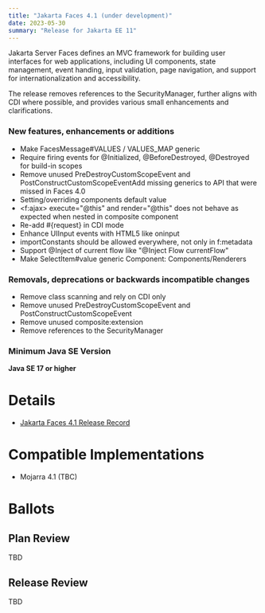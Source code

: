 ```yaml
---
title: "Jakarta Faces 4.1 (under development)"
date: 2023-05-30
summary: "Release for Jakarta EE 11"
---
```

Jakarta Server Faces defines an MVC framework for building user interfaces for web applications,
including UI components, state management, event handing, input validation, page navigation, and
support for internationalization and accessibility.

The release removes references to the SecurityManager, further aligns with CDI where possible, and provides various small enhancements and clarifications.

### New features, enhancements or additions
* Make FacesMessage#VALUES / VALUES_MAP generic
* Require firing events for @Initialized, @BeforeDestroyed, @Destroyed for build-in scopes
* Remove unused PreDestroyCustomScopeEvent and PostConstructCustomScopeEventAdd missing generics to API that were missed in Faces 4.0
* Setting/overriding components default value
* <f:ajax> execute="@this" and render="@this" does not behave as expected when nested in composite component
* Re-add #{request} in CDI mode
* Enhance UIInput events with HTML5 like oninput
* importConstants should be allowed everywhere, not only in f:metadata
* Support @Inject of current flow like "@Inject Flow currentFlow"
* Make SelectItem#value generic Component: Components/Renderers

### Removals, deprecations or backwards incompatible changes
* Remove class scanning and rely on CDI only
* Remove unused PreDestroyCustomScopeEvent and PostConstructCustomScopeEvent
* Remove unused composite:extension
* Remove references to the SecurityManager

### Minimum Java SE Version
**Java SE 17 or higher**

# Details

* [Jakarta Faces 4.1 Release Record](https://projects.eclipse.org/projects/ee4j.faces/releases/4.1)

<!--
The following can be uncommented and version information updated as they become available.

* [Jakarta Faces 4.1 Specification Document](./jakarta-faces-5.0.pdf) (PDF)
* [Jakarta Faces 4.1 Specification Document](./jakarta-faces-5.0.html) (HTML)
* [Jakarta Faces 4.1 Javadoc](./apidocs)
* [Jakarta Faces 4.1 Jsdoc](./jsdoc)
* [Jakarta Faces 4.1 Renderkitdoc](./renderkitdoc)
* [Jakarta Faces 4.1 VDLDoc](./vdldoc)
* [Jakarta Faces 4.1 TCK](https://download.eclipse.org/jakartaee/faces/4.1/jakarta-faces-tck-4.1.0.zip)([sig](https://download.eclipse.org/jakartaee/faces/4.1/jakarta-faces-tck-4.1.0.zip.sig),[sha](https://download.eclipse.org/jakartaee/faces/4.1/jakarta-faces-tck-4.1.0.zip.sha256),[pub](https://raw.githubusercontent.com/jakartaee/specification-committee/master/jakartaee-spec-committee.pub))
-->

# Compatible Implementations

* Mojarra 4.1 (TBC)

# Ballots

## Plan Review

TBD

## Release Review

TBD
